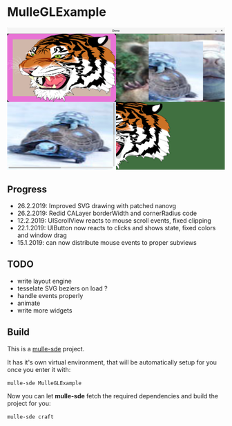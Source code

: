 # MulleGLExample

![screeny.png](screeny.png)


## Progress

* 26.2.2019: Improved SVG drawing with patched nanovg
* 26.2.2019: Redid CALayer borderWidth and cornerRadius code
* 12.2.2019: UIScrollView reacts to mouse scroll events, fixed clipping
* 22.1.2019: UIButton now reacts to clicks and shows state, fixed colors and window drag
* 15.1.2019: can now distribute mouse events to proper subviews


## TODO

* write layout engine
* tesselate SVG beziers on load ?
* handle events properly 
* animate
* write more widgets


## Build

This is a [mulle-sde](https://mulle-sde.github.io/) project.

It has it's own virtual environment, that will be automatically setup for you
once you enter it with:

```
mulle-sde MulleGLExample
```

Now you can let **mulle-sde** fetch the required dependencies and build the 
project for you:

```
mulle-sde craft
```
